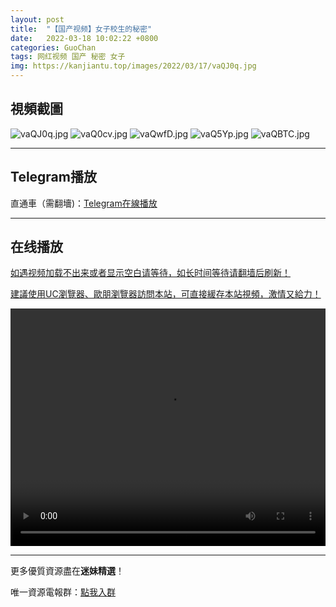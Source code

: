 ```yaml
---
layout: post
title:  "【国产视频】女子校生的秘密"
date:   2022-03-18 10:02:22 +0800
categories: GuoChan
tags: 网红视频 国产 秘密 女子
img: https://kanjiantu.top/images/2022/03/17/vaQJ0q.jpg
---
```



## 視頻截圖

![vaQJ0q.jpg](https://kanjiantu.top/images/2022/03/17/vaQJ0q.jpg)
![vaQ0cv.jpg](https://kanjiantu.top/images/2022/03/17/vaQ0cv.jpg)
![vaQwfD.jpg](https://kanjiantu.top/images/2022/03/17/vaQwfD.jpg)
![vaQ5Yp.jpg](https://kanjiantu.top/images/2022/03/17/vaQ5Yp.jpg)
![vaQBTC.jpg](https://kanjiantu.top/images/2022/03/17/vaQBTC.jpg)

* * *
## Telegram播放

直通車（需翻墻)：[Telegram在線播放](https://t.me/mimeijingxuan/190)

* * *
## 在线播放
<u>如遇视频加载不出来或者显示空白请等待，如长时间等待请翻墙后刷新！</u>

<u>建議使用UC瀏覽器、歐朋瀏覽器訪問本站，可直接緩存本站視頻，激情又給力！</u>
<center><video src="https://cdn.publer.io/uploads/videos/6247e21edb279736bfa81506/1d493bba461889ad7f83e02e7f1ba6ec.mp4" width="100%" height="380px" controls="controls"></video></center>

* * *
更多優質資源盡在**迷妹精選**！

唯一資源電報群：[點我入群](https://t.me/mimeijingxuan)



